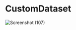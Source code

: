 # CustomDataset 
![Screenshot (107)](https://github.com/Ibrokhim7755/Classification_projects/assets/89033710/c6638bdb-858a-4eea-9e46-3b0212ab1a02)

